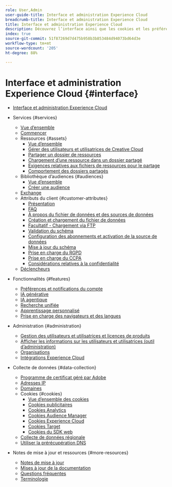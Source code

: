 ```yaml
---
role: User,Admin
user-guide-title: Interface et administration Experience Cloud
breadcrumb-title: Interface et administration Experience Cloud
title: Interface et administration Experience Cloud
description: Découvrez l’interface ainsi que les cookies et les préférences de compte Experience Cloud. Gérez les produits et configurez le service Personnes, y compris les attributs du client ou de la cliente et la bibliothèque d’audiences. Partagez des ressources Experience Cloud.
index: true
source-git-commit: 51f87269d7d475b958b3b853484d94073bd64d3e
workflow-type: tm+mt
source-wordcount: '205'
ht-degree: 88%

---
```



# Interface et administration Experience Cloud {#interface}

+ [Interface et administration Experience Cloud](experience-cloud.md)

+ Services {#services}
   + [Vue d’ensemble](services/overview.md)
   + [Commencer](services/getting-started.md)
   + Ressources {#assets}
      + [Vue d’ensemble](services/assets/experience-cloud-assets.md)
      + [Gérer des utilisateurs et utilisatrices de Creative Cloud](services/assets/manage-cc-users.md)
      + [Partager un dossier de ressources](services/assets/share.md)
      + [Chargement d’une ressource dans un dossier partagé](services/assets/upload.md)
      + [Exigences relatives aux fichiers de ressources pour le partage](services/assets/file-reqs.md)
      + [Comportement des dossiers partagés](services/assets/behavior.md)
   + Bibliothèque d’audiences {#audiences}
      + [Vue d’ensemble](services/audiences/overview.md)
      + [Créer une audience](services/audiences/create.md)
   + [Exchange](services/exchange.md)
   + Attributs du client {#customer-attributes}
      + [Présentation](services/customer-attributes/attributes.md)
      + [FAQ](services/customer-attributes/faq-crs.md)
      + [À propos du fichier de données et des sources de données](services/customer-attributes/crs-data-file.md)
      + [Création et chargement du fichier de données](services/customer-attributes/t-crs-usecase.md)
      + [Facultatif - Chargement via FTP](services/customer-attributes/t-upload-attributes-ftp.md)
      + [Validation du schéma](services/customer-attributes/validate-schema.md)
      + [Configuration des abonnements et activation de la source de données](services/customer-attributes/subscription.md)
      + [Mise à jour du schéma](services/customer-attributes/t-update-schema.md)
      + [Prise en charge du RGPD](services/customer-attributes/gdpr.md)
      + [Prise en charge du CCPA](services/customer-attributes/ccpa.md)
      + [Considérations relatives à la confidentialité](services/customer-attributes/privacy-mac.md)
   + [Déclencheurs](services/triggers.md)

+ Fonctionnalités {#features}
   + [Préférences et notifications du compte](features/account-preferences.md)
   + [IA générative](features/generative-ai.md)
   + [IA agentique](features/agentic-ai.md)
   + [Recherche unifiée](features/search.md)
   + [Apprentissage personnalisé](features/personalized-learning.md)
   + [Prise en charge des navigateurs et des langues](browser-language.md)

+ Administration {#administration}
   + [Gestion des utilisateurs et utilisatrices et licences de produits](administration/admin-console.md)
   + [Afficher les informations sur les utilisateurs et utilisatrices (outil d’administration)](administration/admin-tool-experience-cloud.md)
   + [Organisations](administration/organizations.md)
   + [Intégrations Experience Cloud](administration/integrations.md)

+ Collecte de données {#data-collection}
   + [Programme de certificat géré par Adobe](data-collection/adobe-managed-cert.md)
   + [Adresses IP](data-collection/ip-addresses.md)
   + [Domaines](data-collection/domains.md)
   + Cookies {#cookies}
      + [Vue d’ensemble des cookies](data-collection/cookies/overview.md)
      + [Cookies publicitaires](data-collection/cookies/advertising.md)
      + [Cookies Analytics](data-collection/cookies/analytics.md)
      + [Cookies Audience Manager](data-collection/cookies/audience-manager.md)
      + [Cookies Experience Cloud](data-collection/cookies/experience-cloud.md)
      + [Cookies Target](data-collection/cookies/target.md)
      + [Cookies du SDK web](data-collection/cookies/web-sdk.md)
   + [Collecte de données régionale](data-collection/rdc.md)
   + [Utiliser la prérécupération DNS](data-collection/dns-prefetch.md)

+ Notes de mise à jour et ressources {#more-resources}
   + [Notes de mise à jour](more-resources/release-notes.md)
   + [Mises à jour de la documentation](more-resources/doc-updates.md)
   + [Questions fréquentes](more-resources/faq.md)
   + [Terminologie](more-resources/terms.md)

